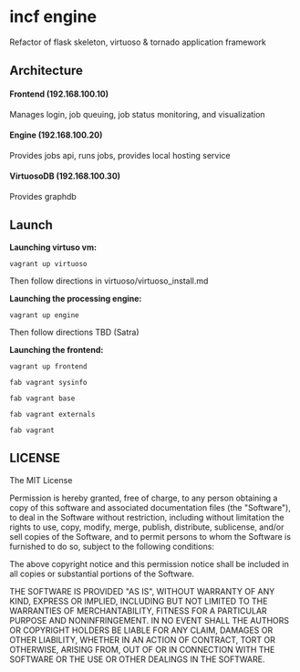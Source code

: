 incf engine
===========

Refactor of flask skeleton, virtuoso &amp; tornado application framework


## Architecture

#### Frontend (192.168.100.10)

Manages login, job queuing, job status monitoring, and visualization



#### Engine (192.168.100.20)

Provides jobs api, runs jobs, provides local hosting service



#### VirtuosoDB (192.168.100.30)

Provides graphdb



## Launch

**Launching virtuso vm:**

    vagrant up virtuoso

Then follow directions in virtuoso/virtuoso_install.md


**Launching the processing engine:**

    vagrant up engine


Then follow directions TBD (Satra)


**Launching the frontend:**

    vagrant up frontend

    fab vagrant sysinfo

    fab vagrant base

    fab vagrant externals

    fab vagrant


















LICENSE
---------

The MIT License

Permission is hereby granted, free of charge, to any person obtaining a copy
of this software and associated documentation files (the "Software"), to deal
in the Software without restriction, including without limitation the rights
to use, copy, modify, merge, publish, distribute, sublicense, and/or sell
copies of the Software, and to permit persons to whom the Software is
furnished to do so, subject to the following conditions:

The above copyright notice and this permission notice shall be included in
all copies or substantial portions of the Software.

THE SOFTWARE IS PROVIDED "AS IS", WITHOUT WARRANTY OF ANY KIND, EXPRESS OR
IMPLIED, INCLUDING BUT NOT LIMITED TO THE WARRANTIES OF MERCHANTABILITY,
FITNESS FOR A PARTICULAR PURPOSE AND NONINFRINGEMENT. IN NO EVENT SHALL THE
AUTHORS OR COPYRIGHT HOLDERS BE LIABLE FOR ANY CLAIM, DAMAGES OR OTHER
LIABILITY, WHETHER IN AN ACTION OF CONTRACT, TORT OR OTHERWISE, ARISING FROM,
OUT OF OR IN CONNECTION WITH THE SOFTWARE OR THE USE OR OTHER DEALINGS IN
THE SOFTWARE.
